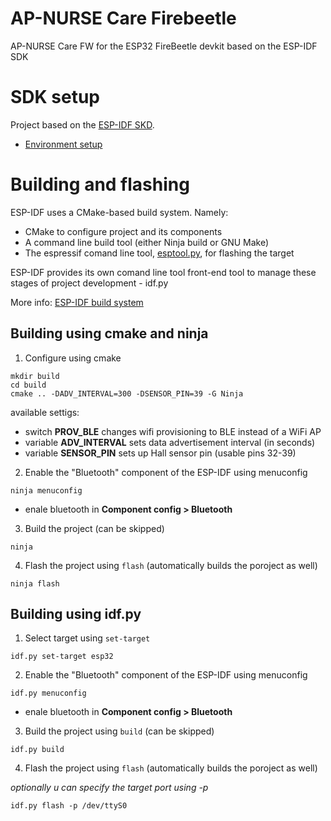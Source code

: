 # AP-NURSE Care Firebeetle

AP-NURSE Care FW for the ESP32 FireBeetle devkit based on the ESP-IDF SDK

# SDK setup

Project based on the [ESP-IDF SKD](https://github.com/espressif/esp-idf).

* [Environment setup](https://docs.espressif.com/projects/esp-idf/en/latest/esp32/get-started/index.html#installation-step-by-step)

# Building and flashing

ESP-IDF uses a CMake-based build system.
Namely:

* CMake to configure project and its components
* A command line build tool (either Ninja build or GNU Make)
* The espressif comand line tool, [esptool.py](https://github.com/espressif/esptool/#readme), for flashing the target

ESP-IDF provides its own comand line tool front-end tool to manage these stages of project development - idf.py

More info: [ESP-IDF build system](https://docs.espressif.com/projects/esp-idf/en/latest/esp32/api-guides/build-system.html)

## Building using cmake and ninja

1. Configure using cmake

```
mkdir build
cd build
cmake .. -DADV_INTERVAL=300 -DSENSOR_PIN=39 -G Ninja
```

available settigs:

* switch **PROV_BLE** changes wifi provisioning to BLE instead of a WiFi AP
* variable **ADV_INTERVAL** sets data advertisement interval (in seconds)
* variable **SENSOR_PIN** sets up Hall sensor pin (usable pins 32-39)

2. Enable the "Bluetooth" component of the ESP-IDF using menuconfig

```
ninja menuconfig
```

* enale bluetooth in **Component config > Bluetooth**

3. Build the project (can be skipped)

```
ninja
```

4. Flash the project using `flash` (automatically builds the poroject as well)

```
ninja flash
```

## Building using idf.py



1. Select target using `set-target`

```
idf.py set-target esp32
```

2. Enable the "Bluetooth" component of the ESP-IDF using menuconfig

```
idf.py menuconfig
```

* enale bluetooth in **Component config > Bluetooth**


3. Build the project using `build` (can be skipped)

```
idf.py build
```

4. Flash the project using `flash` (automatically builds the poroject as well)

*optionally u can specify the target port using -p*
```
idf.py flash -p /dev/ttyS0
```
